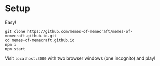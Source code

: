 # Setup
Easy!

```
git clone https://github.com/memes-of-memecraft/memes-of-memecraft.github.io.git
cd memes-of-memecraft.github.io
npm i
npm start
```

Visit `localhost:3000` with two browser windows (one incognito) and play!
